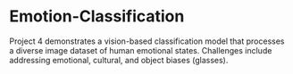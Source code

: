# Emotion-Classification
Project 4 demonstrates a vision-based classification model that processes a diverse image dataset of human emotional states. Challenges include addressing emotional,  cultural, and object biases (glasses).
